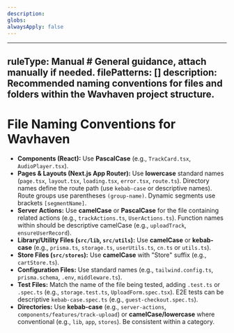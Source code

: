 ```yaml
---
description: 
globs: 
alwaysApply: false
---
```

---
ruleType: Manual                 # General guidance, attach manually if needed.
filePatterns: []
description: Recommended naming conventions for files and folders within the Wavhaven project structure.
---
# File Naming Conventions for Wavhaven

- **Components (React):** Use **PascalCase** (e.g., `TrackCard.tsx`, `AudioPlayer.tsx`).
- **Pages & Layouts (Next.js App Router):** Use **lowercase** standard names (`page.tsx`, `layout.tsx`, `loading.tsx`, `error.tsx`, `route.ts`). Directory names define the route path (use `kebab-case` or descriptive names). Route groups use parentheses `(group-name)`. Dynamic segments use brackets `[segmentName]`.
- **Server Actions:** Use **camelCase** or **PascalCase** for the file containing related actions (e.g., `trackActions.ts`, `UserActions.ts`). Function names within should be descriptive camelCase (e.g., `uploadTrack`, `ensureUserRecord`).
- **Library/Utility Files (`src/lib`, `src/utils`):** Use **camelCase** or **kebab-case** (e.g., `prisma.ts`, `storage.ts`, `userUtils.ts`, `cn.ts` or `utils.ts`).
- **Store Files (`src/stores`):** Use **camelCase** with "Store" suffix (e.g., `cartStore.ts`).
- **Configuration Files:** Use standard names (e.g., `tailwind.config.ts`, `prisma.schema`, `.env`, `middleware.ts`).
- **Test Files:** Match the name of the file being tested, adding `.test.ts` or `.spec.ts` (e.g., `storage.test.ts`, `UploadForm.spec.tsx`). E2E tests can be descriptive `kebab-case.spec.ts` (e.g., `guest-checkout.spec.ts`).
- **Directories:** Use **kebab-case** (e.g., `server-actions`, `components/features/track-upload`) or **camelCase/lowercase** where conventional (e.g., `lib`, `app`, `stores`). Be consistent within a category.